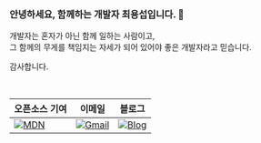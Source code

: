 ### 안녕하세요, 함께하는 개발자 최용섭입니다. 🙂

개발자는 혼자가 아닌 함께 일하는 사람이고,  
그 함께의 무게를 책임지는 자세가 되어 있어야 좋은 개발자라고 믿습니다.

감사합니다.

<br>

| 오픈소스 기여 | 이메일 | 블로그 |
|--------------|--------|--------|
| [![MDN](https://img.shields.io/badge/Selection-404d59?style=for-the-badge&logo=mdnwebdocs&logoColor=white)](https://github.com/mdn/translated-content/pull/28901) | [![Gmail](https://img.shields.io/badge/gmail-%23404d59.svg?style=for-the-badge&logo=gmail&logoColor=%#EA4335)](mailto:whatsoap0.dev@gmail.com) | [![Blog](https://img.shields.io/badge/blog-%23404d59.svg?style=for-the-badge&logo=astro&logoColor=%#EA4335)](https://www.choiov-blog.site) |
